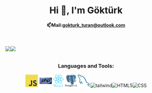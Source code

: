 <h1 align="center">Hi 👋, I'm Göktürk</h1>

<h4 align="center"><b>📫Mail</b>:<a style="color:0462B5" href="mailto:gokturk_turan@outlook.com">gokturk_turan@outlook.com</a><br><br></h4>

<div align="center" style="display: flex; flex-direction: row;">
 <p align="center"><img class="img" align="center" src="https://github-readme-stats.vercel.app/api?username=hybtli&show_icons=true&theme=radical" /></p>
 <p align="center"><img class="img" align="center" src="https://github-readme-stats.vercel.app/api/top-langs/?username=hybtli&theme=radical&layout=compact&langs_count=6"/></p>
</div>

<h3 align="center">Languages and Tools:</h3>
<p align="center">  <img src="https://raw.githubusercontent.com/devicons/devicon/master/icons/javascript/javascript-original.svg" alt="javascript" width="40" height="40"/> <img src="https://raw.githubusercontent.com/devicons/devicon/master/icons/php/php-original.svg" alt="php" width="40" height="40"/><img src="https://raw.githubusercontent.com/devicons/devicon/master/icons/react/react-original-wordmark.svg" alt="react" width="40" height="40"/><img src="https://raw.githubusercontent.com/devicons/devicon/master/icons/postgresql/postgresql-original-wordmark.svg" alt="postgresql" width="40" height="40"/><img src="https://raw.githubusercontent.com/devicons/devicon/master/icons/mysql/mysql-original.svg" alt="mysql" width="40" height="40"/><img src="https://www.vectorlogo.zone/logos/tailwindcss/tailwindcss-icon.svg" alt="tailwind" width="40" height="40"/><img src="https://upload.wikimedia.org/wikipedia/commons/6/61/HTML5_logo_and_wordmark.svg" alt="HTML5" width="40" height="40"/><img src="https://upload.wikimedia.org/wikipedia/commons/d/d5/CSS3_logo_and_wordmark.svg" alt="CSS" width="40" height="40"/>
